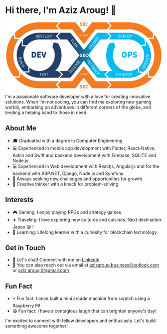 # Hi there, I'm Aziz Aroug! 👋
![My Image](devsecops-graphic-01-3502184397.jpg)

I'm a passionate software developer with a love for creating innovative solutions. When I'm not coding, you can find me exploring new gaming worlds, embarking on adventures in different corners of the globe, and lending a helping hand to those in need.

## About Me
- 🎓 Graduated with a degree in Computer Engineering.
- 💻 Experienced in mobile app development with Flutter, React-Native, Kotlin and Swift and backend development with Firebase, SQLITE and Node.js.
- 💻 Experienced in Web development with Reactjs, Angularjs and for the backend with ASP.NET, Django, Node.js and Symfony.
- 🚀 Always seeking new challenges and opportunities for growth.
- 🎨 Creative thinker with a knack for problem-solving.

## Interests
- 🎮 Gaming: I enjoy playing RPGs and strategy games.
- ✈️ Traveling: I love exploring new cultures and cuisines. Next destination: Japan 😄 !
- 🌱 Learning: Lifelong learner with a curiosity for blockchain technology.

## Get in Touch
- 💬 Let's chat! Connect with me on [LinkedIn](https://www.linkedin.com/in/aziz-aroug-a9a026246/).
- 📧 You can also reach out via email at azizaroug.business@outlook.com or aziz.aroug.9@gmail.com

## Fun Fact
- ⚡️ Fun fact: I once built a mini arcade machine from scratch using a Raspberry Pi!
- 😄 Fun fact: I have a contagious laugh that can brighten anyone's day!

I'm excited to connect with fellow developers and enthusiasts. Let's build something awesome together!
